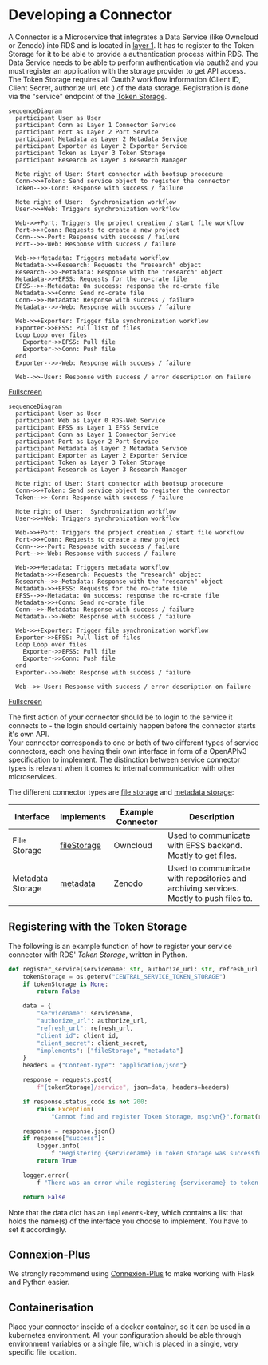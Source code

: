 # Developing a Connector

A Connector is a Microservice that integrates a Data Service (like Owncloud or Zenodo) into RDS and is located in [layer 1](#). It has to register to the Token Storage for it to be able to provide a authentication process within RDS. The Data Service needs to be able to perform authentication via oauth2 and you must register an application with the storage provider to get API access. The Token Storage requires all Oauth2 workflow information (Client ID, Client Secret, authorize url, etc.) of the data storage. Registration is done via the "service" endpoint of the [Token Storage](#).

<!-- Since your microservice integrates a service into the RDS system, it must register in the Token Storage so that it can offer your microservice in the plugins in the registration process. The Token Storage requires all Oauth2 workflow information (Client ID, Client Secret, authorize url, etc.). For this you use the *service* endpoint of the [Token Storage](/doc/impl/central/token-storage). -->

```mermaid
sequenceDiagram
  participant User as User
  participant Conn as Layer 1 Connector Service
  participant Port as Layer 2 Port Service
  participant Metadata as Layer 2 Metadata Service
  participant Exporter as Layer 2 Exporter Service
  participant Token as Layer 3 Token Storage
  participant Research as Layer 3 Research Manager

  Note right of User: Start connector with bootsup procedure
  Conn->>+Token: Send service object to register the connector
  Token-->>-Conn: Response with success / failure
  
  Note right of User:  Synchronization workflow
  User->>+Web: Triggers synchronization workflow
  
  Web->>+Port: Triggers the project creation / start file workflow
  Port->>+Conn: Requests to create a new project
  Conn-->>-Port: Response with success / failure
  Port-->>-Web: Response with success / failure
  
  Web->>+Metadata: Triggers metadata workflow
  Metadata->>+Research: Requests the "research" object
  Research-->>-Metadata: Response with the "research" object
  Metadata->>+EFSS: Requests for the ro-crate file
  EFSS-->>-Metadata: On success: response the ro-crate file
  Metadata->>+Conn: Send ro-crate file
  Conn-->>-Metadata: Response with success / failure
  Metadata-->>-Web: Response with success / failure
  
  Web->>+Exporter: Trigger file synchronization workflow
  Exporter->>EFSS: Pull list of files
  Loop Loop over files
    Exporter->>EFSS: Pull file
    Exporter->>Conn: Push file
  end
  Exporter-->>-Web: Response with success / failure
  
  Web-->>-User: Response with success / error description on failure
```
[Fullscreen](/img/workflowSync.svg)

```mermaid
sequenceDiagram
  participant User as User
  participant Web as Layer 0 RDS-Web Service
  participant EFSS as Layer 1 EFSS Service
  participant Conn as Layer 1 Connector Service
  participant Port as Layer 2 Port Service
  participant Metadata as Layer 2 Metadata Service
  participant Exporter as Layer 2 Exporter Service
  participant Token as Layer 3 Token Storage
  participant Research as Layer 3 Research Manager

  Note right of User: Start connector with bootsup procedure
  Conn->>+Token: Send service object to register the connector
  Token-->>-Conn: Response with success / failure
  
  Note right of User:  Synchronization workflow
  User->>+Web: Triggers synchronization workflow
  
  Web->>+Port: Triggers the project creation / start file workflow
  Port->>+Conn: Requests to create a new project
  Conn-->>-Port: Response with success / failure
  Port-->>-Web: Response with success / failure
  
  Web->>+Metadata: Triggers metadata workflow
  Metadata->>+Research: Requests the "research" object
  Research-->>-Metadata: Response with the "research" object
  Metadata->>+EFSS: Requests for the ro-crate file
  EFSS-->>-Metadata: On success: response the ro-crate file
  Metadata->>+Conn: Send ro-crate file
  Conn-->>-Metadata: Response with success / failure
  Metadata-->>-Web: Response with success / failure
  
  Web->>+Exporter: Trigger file synchronization workflow
  Exporter->>EFSS: Pull list of files
  Loop Loop over files
    Exporter->>EFSS: Pull file
    Exporter->>Conn: Push file
  end
  Exporter-->>-Web: Response with success / failure
  
  Web-->>-User: Response with success / error description on failure
```
[Fullscreen](/img/workflowSync.svg)

The first action of your connector should be to login to the service it connects to - the login should certainly happen before the connector starts it's own API.    
Your connector corresponds to one or both of two different types of service connectors, each one having their own interface in form of a OpenAPIv3 specification to implement. The distinction between service connector types is relevant when it comes to internal communication with other microservices.

The different connector types are <u>file storage</u> and <u>metadata storage</u>:

| Interface        | Implements                                                                                                                         | Example Connector | Description                                                                            |
|------------------|------------------------------------------------------------------------------------------------------------------------------------|-------------------|----------------------------------------------------------------------------------------|
| File Storage     | [fileStorage](https://raw.githubusercontent.com/Sciebo-RDS/Sciebo-RDS/master/RDS/layer2_use_cases/interface_port_file_storage.yml) | Owncloud          | Used to communicate with EFSS backend. Mostly to get files.                            |
| Metadata Storage | [metadata](https://raw.githubusercontent.com/Sciebo-RDS/Sciebo-RDS/master/RDS/layer2_use_cases/interface_port_metadata.yml)        | Zenodo            | Used to communicate with repositories and archiving services. Mostly to push files to. |

## Registering with the Token Storage

The following is an example function of how to register your service connector with RDS' *Token Storage*, written in Python.
<!-- With the following Python function you can register your service with *Token Storage*. -->

``` python
def register_service(servicename: str, authorize_url: str, refresh_url: str, client_id: str, client_secret: str):
    tokenStorage = os.getenv("CENTRAL_SERVICE_TOKEN_STORAGE")
    if tokenStorage is None:
        return False

    data = {
        "servicename": servicename,
        "authorize_url": authorize_url,
        "refresh_url": refresh_url,
        "client_id": client_id,
        "client_secret": client_secret,
        "implements": ["fileStorage", "metadata"]
    }
    headers = {"Content-Type": "application/json"}

    response = requests.post(
        f"{tokenStorage}/service", json=data, headers=headers)

    if response.status_code is not 200:
        raise Exception(
            "Cannot find and register Token Storage, msg:\n{}".format(response.text)

    response = response.json()
    if response["success"]:
        logger.info(
            f "Registering {servicename} in token storage was successful.")
        return True

    logger.error(
        f "There was an error while registering {servicename} to token storage.\nJSON: {response}")

    return False
```

Note that the data dict has an `implements`-key, which contains a list that holds the name(s) of the interface you choose to implement. You have to set it accordingly.


## Connexion-Plus

We strongly recommend using [Connexion-Plus](https://pypi.org/project/connexion-plus/) to make working with Flask and Python easier.


## Containerisation

Place your connector inseide of a docker container, so it can be used in a kubernetes environment. All your configuration should be able through environment variables or a single file, which is placed in a single, very specific file location.
